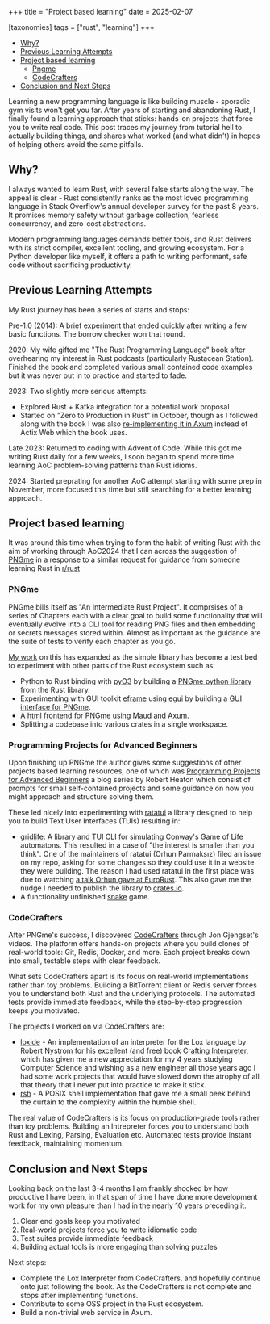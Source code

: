 +++
title = "Project based learning"
date = 2025-02-07

[taxonomies]
tags = ["rust", "learning"]
+++

- [Why?](#why)
- [Previous Learning Attempts](#previous-learning-attempts)
- [Project based learning](#project-based-learning)
  - [Pngme](#pngme)
  - [CodeCrafters](#pngme)
- [Conclusion and Next Steps](#conclusion-and-next-steps)

Learning a new programming language is like building muscle - sporadic gym visits won't get you far. After years of starting and abandoning Rust, I finally found a learning approach that sticks: hands-on projects that force you to write real code. This post traces my journey from tutorial hell to actually building things, and shares what worked (and what didn't) in hopes of helping others avoid the same pitfalls.

## Why?

I always wanted to learn Rust, with several false starts along the way. The appeal is clear - Rust consistently ranks as the most loved programming language in Stack Overflow's annual developer survey for the past 8 years. It promises memory safety without garbage collection, fearless concurrency, and zero-cost abstractions.

Modern programming languages demands better tools, and Rust delivers with its strict compiler, excellent tooling, and growing ecosystem. For a Python developer like myself, it offers a path to writing performant, safe code without sacrificing productivity.

## Previous Learning Attempts

My Rust journey has been a series of starts and stops:

Pre-1.0 (2014): A brief experiment that ended quickly after writing a few basic functions. The borrow checker won that round.

2020: My wife gifted me "The Rust Programming Language" book after overhearing my interest in Rust podcasts (particularly Rustacean Station). Finished the book and completed various small contained code examples but it was never put in to practice and started to fade.

2023: Two slightly more serious attempts:

- Explored Rust + Kafka integration for a potential work proposal
- Started on "Zero to Production in Rust" in October, though as I followed along with the book I was also [re-implementing it in Axum][19] instead of Actix Web which the book uses.

Late 2023: Returned to coding with Advent of Code. While this got me writing Rust daily for a few weeks, I soon began to spend more time learning AoC problem-solving patterns than Rust idioms.

2024: Started preprating for another AoC attempt starting with some prep in November, more focused this time but still searching for a better learning approach.

## Project based learning

It was around this time when trying to form the habit of writing Rust with the aim of working through AoC2024 that I can across the suggestion of [PNGme][1] in a response to a similar request for guidance from someone learning Rust in [r/rust][4]

### PNGme

PNGme bills itself as "An Intermediate Rust Project". It comprsises of a series of Chapters each with a clear goal to build some functionality that will eventually evolve into a CLI tool for reading PNG files and then embedding or secrets messages stored within. Almost as important as the guidance are the suite of tests to verify each chapter as you go.

[My work][5] on this has expanded as the simple library has become a test bed to experiment with other parts of the Rust ecosystem such as:

- Python to Rust binding with [pyO3][6] by building a [PNGme python library][7] from the Rust library.
- Experimenting with GUI toolkit [eframe][8] using [egui][9] by building a [GUI interface for PNGme][10].
- A [html frontend for PNGme][11] using Maud and Axum.
- Splitting a codebase into various crates in a single workspace.

### Programming Projects for Advanced Beginners

Upon finishing up PNGme the author gives some suggestions of other projects based learning resources, one of which was [Programming Projects for Advanced Beginners][3] a blog series by Robert Heaton which consist of prompts for small self-contained projects and some guidance on how you might approach and structure solving them.

These led nicely into experimenting with [ratatui][12] a library designed to help you to build Text User Interfaces (TUIs) resulting in:

- [gridlife][13]: A library and TUI CLI for simulating Conway's Game of Life automatons. This resulted in a case of "the interest is smaller than you think". One of the maintainers of ratatui (Orhun Parmaksız) filed an issue on my repo, asking for some changes so they could use it in a website they were building. The reason I had used ratatui in the first place was due to watching [a talk Orhun gave at EuroRust][14]. This also gave me the nudge I needed to publish the library to [crates.io](https://crates.io).
- A functionality unfinished [snake][15] game.

### CodeCrafters

After PNGme's success, I discovered [CodeCrafters][2] through Jon Gjengset's videos. The platform offers hands-on projects where you build clones of real-world tools: Git, Redis, Docker, and more. Each project breaks down into small, testable steps with clear feedback.

What sets CodeCrafters apart is its focus on real-world implementations rather than toy problems. Building a BitTorrent client or Redis server forces you to understand both Rust and the underlying protocols. The automated tests provide immediate feedback, while the step-by-step progression keeps you motivated.

The projects I worked on via CodeCrafters are:

- [loxide][16] - An implementation of an interpreter for the Lox language by Robert Nystrom for his excellent (and free) book [Crafting Interpreter][17], which has given me a new appreciation for my 4 years studying Computer Science and wishing as a new engineer all those years ago I had some work projects that would have slowed down the atrophy of all that theory that I never put into practice to make it stick.
- [rsh][18] - A POSIX shell implementation that gave me a small peek behind the curtain to the complexity within the humble shell.

The real value of CodeCrafters is its focus on production-grade tools rather than toy problems. Building an Intrepreter forces you to understand both Rust and Lexing, Parsing, Evaluation etc. Automated tests provide instant feedback, maintaining momentum.

## Conclusion and Next Steps

Looking back on the last 3-4 months I am frankly shocked by how productive I have been, in that span of time I have done more development work for my own pleasure than I had in the nearly 10 years preceding it.

1. Clear end goals keep you motivated
2. Real-world projects force you to write idiomatic code
3. Test suites provide immediate feedback
4. Building actual tools is more engaging than solving puzzles

Next steps:

- Complete the Lox Interpreter from CodeCrafters, and hopefully continue onto just following the book. As the CodeCrafters is not complete and stops after implementing functions.
- Contribute to some OSS project in the Rust ecosystem.
- Build a non-trivial web service in Axum.

<!-- Reference links --->
[1]: https://jrdngr.github.io/pngme_book/
[2]: https://codecrafters.io/
[3]: https://robertheaton.com/2018/12/08/programming-projects-for-advanced-beginners/
[4]: https://old.reddit.com/r/rust
[5]:https://github.com/sinon/pngme/
[6]: https://pyo3.rs
[7]: https://github.com/sinon/pngme/tree/main/crates/pngme-python
[8]: https://docs.rs/eframe/
[9]: https://docs.rs/egui/
[10]: https://github.com/sinon/pngme/tree/main/crates/pngme-gui
[11]: https://github.com/sinon/pngme/compare/main...pngme-www
[12]: https://docs.rs/ratatui
[13]: https://docs.rs/gridlife
[14]: https://www.youtube.com/watch?v=hWG51Mc1DlM
[15]: https://github.com/sinon/snake
[16]: https://github.com/sinon/loxide
[17]: https://craftinginterpreters.com/
[18]: https://github.com/sinon/rsh
[19]: https://github.com/sinon/z2p-axum
